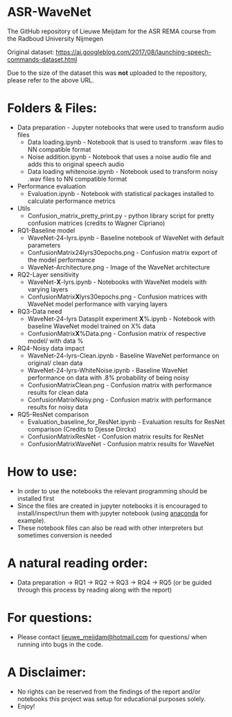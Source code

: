 # ASR-WaveNet
The GitHub repository of Lieuwe Meijdam for the ASR REMA course from the Radboud University Nijmegen

Original dataset: https://ai.googleblog.com/2017/08/launching-speech-commands-dataset.html

Due to the size of the dataset this was **not** uploaded to the repository, please refer to the above URL.

# Folders & Files:

- Data preparation - Jupyter notebooks that were used to transform audio files
  -  Data loading.ipynb - Notebook that is used to transform .wav files to NN compatible format
  -  Noise addition.ipynb - Notebook that uses a noise audio file and adds this to original speech audio  
  -  Data loading whitenoise.ipynb - Notebook used to transform noisy .wav files to NN compatible format
- Performance evaluation
  -  Evaluation.ipynb - Notebook with statistical packages installed to calculate performance metrics
- Utils
  -  Confusion_matrix_pretty_print.py - python library script for pretty confusion matrices (credits to Wagner Cipriano)
- RQ1-Baseline model 
    -  WaveNet-24-lyrs.ipynb - Baseline notebook of WaveNet with default parameters
    -  ConfusionMatrix24lyrs30epochs.png - Confusion matrix export of the model performance
    -  WaveNet-Architecture.png - Image of the WaveNet architecture
- RQ2-Layer sensitivity
    -  WaveNet-**X**-lyrs.ipynb - Notebooks with WaveNet models with varying layers
    -  ConfusionMatrix**X**lyrs30epochs.png - Confusion matrices with WaveNet model performance with varying layers
- RQ3-Data need
    -  WaveNet-24-lyrs Datasplit experiment **X**%.ipynb - Notebook with baseline WaveNet model trained on X% data
    -  ConfusionMatrix**X**%Data.png - Confusion matrix of respective model/ with data %
- RQ4-Noisy data impact
    -  WaveNet-24-lyrs-Clean.ipynb - Baseline WaveNet performance on original/ clean data
    -  WaveNet-24-lyrs-WhiteNoise.ipynb - Baseline WaveNet performance on data with .8% probability of being noisy
    -  ConfusionMatrixClean.png - Confusion matrix with performance results for clean data
    -  ConfusionMatrixNoisy.png - Confusion matrix with performance results for noisy data
- RQ5-ResNet comparison
    -  Evaluation_baseline_for_ResNet.ipynb - Evaluation results for ResNet comparison (Credits to Djesse Dirckx)
    -  ConfusionMatrixResNet - Confusion matrix results for ResNet
    -  ConfusionMatrixWaveNet - Confusion matrix results for WaveNet

# How to use:
- In order to use the notebooks the relevant programming should be installed first
- Since the files are created in jupyter notebooks it is encouraged to install/inspect/run them with jupyter notebook (using [anaconda](https://www.anaconda.com/products/individual) for example).
- These notebook files can also be read with other interpreters but sometimes conversion is needed 

# A natural reading order:
- Data preparation -> RQ1 -> RQ2 -> RQ3 -> RQ4 -> RQ5 (or be guided through this process by reading along with the report)

# For questions:
- Please contact lieuwe_meijdam@hotmail.com for questions/ when running into bugs in the code.

# A Disclaimer: 
- No rights can be reserved from the findings of the report and/or notebooks this project was setup for educational purposes solely.
- Enjoy!
